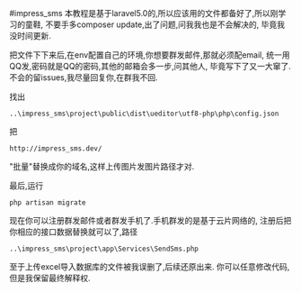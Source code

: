 #impress_sms
本教程是基于laravel5.0的,所以应该用的文件都备好了,所以刚学习的童鞋,
不要手多composer update,出了问题,问我我也是不会解决的,
毕竟我没时间更新.

把文件下下来后,在env配置自己的环境,你想要群发邮件,那就必须配email,
统一用QQ发,密码就是QQ的密码,其他的邮箱会多一步,问其他人,
毕竟写下了又一大窜了.不会的留issues,我尽量回复你,在群我不回.

找出
```
..\impress_sms\project\public\dist\ueditor\utf8-php\php\config.json
```
把
```
http://impress_sms.dev/
```
"批量"替换成你的域名,这样上传图片发图片路径才对.

最后,运行
```
php artisan migrate
```
现在你可以注册群发邮件或者群发手机了.手机群发的是基于云片网络的,
注册后把你相应的接口数据替换就可以了,路径
```
..\impress_sms\project\app\Services\SendSms.php
```
至于上传excel导入数据库的文件被我误删了,后续还原出来.
你可以任意修改代码,但是我保留最终解释权.

